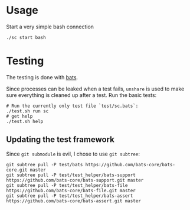 # Usage

Start a very simple bash connection
```
./sc start bash
```

# Testing
The testing is done with [bats](https://github.com/bats-core/bats-core).

Since processes can be leaked when a test fails, `unshare` is used to make sure everything is cleaned up after a test.
Run the basic tests:

```shell-session
# Run the currently only test file `test/sc.bats`:
./test.sh run sc
# get help
./test.sh help
```

## Updating the test framework

Since `git submodule` is evil, I chose to use `git subtree`:
```
git subtree pull -P test/bats https://github.com/bats-core/bats-core.git master
git subtree pull -P test/test_helper/bats-support https://github.com/bats-core/bats-support.git master
git subtree pull -P test/test_helper/bats-file https://github.com/bats-core/bats-file.git master
git subtree pull -P test/test_helper/bats-assert https://github.com/bats-core/bats-assert.git master
```
